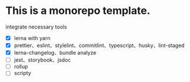 # This is a monorepo template.

integrate necessary tools

- [x] lerna with yarn
- [x] prettier、eslint、stylelint、commitlint、typescript、husky、lint-staged
- [x] lerna-changelog、bundle analyze
- [ ] jest、storybook、jsdoc
- [ ] rollup
- [ ] scripty
